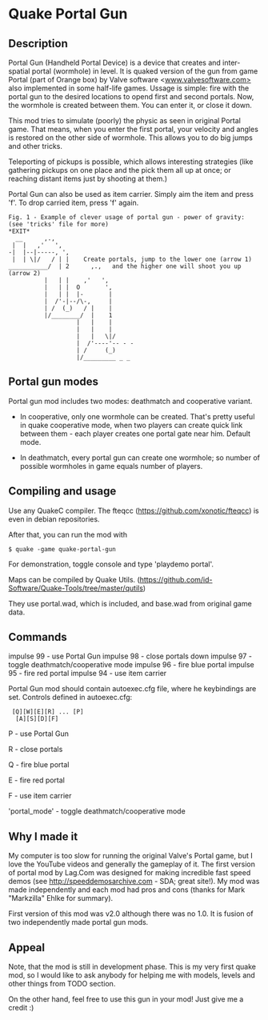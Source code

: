 Quake Portal Gun
================

Description
-----------
Portal Gun (Handheld Portal Device) is a device that creates
and inter-spatial portal (wormhole) in level. It is quaked version of the
gun from game Portal (part of Orange box) by Valve software <www.valvesoftware.com>
also implemented in some half-life games. Ussage is simple: fire with the portal
gun to the desired locations to opend first and second portals. Now, the wormhole
is created between them. You can enter it, or close it down.

This mod tries to simulate (poorly) the physic as seen in original Portal game.
That means, when you enter the first portal, your velocity and angles is restored
on the other side of wormhole. This allows you to do big jumps and other tricks.

Teleporting of pickups is possible, which allows interesting strategies (like
gathering pickups on one place and the pick them all up at once; or reaching
distant items just by shooting at them.)

Portal Gun can also be used as item carrier. Simply aim the item and 
press 'f'. To drop carried item, press 'f' again.

```
Fig. 1 - Example of clever usage of portal gun - power of gravity:
(see 'tricks' file for more)
*EXIT*
  __      ,.,
 |  |   ,'   ',
-|  |--|-----, ',
 |  | \|/   / | |    Create portals, jump to the lower one (arrow 1)
___________/  | 2      ,.,   and the higher one will shoot you up (arrow 2)
          |   | |    ,'   ',  
          |   | |  O       ', 
          |   | |  |-       |
          |  /'-|--/\-,     |
          | /  (_)   / |    |
          |/________/  |    1
                   |   |    |
                   |   |    |
                   |   |   \|/
                   |  /'----'-- - -
                   | /     (_)
                   |/_________ _ _
```

Portal gun modes
----------------
Portal gun mod includes two modes: deathmatch and cooperative variant.

- In cooperative, only one wormhole can be created. That's
  pretty useful in quake cooperative mode, when two players can create quick
  link between them - each player creates one portal gate near him. Default mode.

- In deathmatch, every portal gun can create one wormhole;
  so number of possible wormholes in game equals number of players.


Compiling and usage
--------------------
Use any QuakeC compiler. 
The fteqcc (https://github.com/xonotic/fteqcc) is even in debian repositories.

After that, you can run the mod with

`
$ quake -game quake-portal-gun
`

For demonstration, toggle console and type 'playdemo portal'.

Maps can be compiled by Quake Utils.
(https://github.com/id-Software/Quake-Tools/tree/master/qutils)

They use portal.wad, which is included, and base.wad from original game data.


Commands
--------
impulse 99 - use Portal Gun
impulse 98 - close portals down
impulse 97 - toggle deathmatch/cooperative mode
impulse 96 - fire blue portal
impulse 95 - fire red portal
impulse 94 - use item carrier

Portal Gun mod should contain autoexec.cfg file, where he keybindings are set.
Controls defined in autoexec.cfg:
```
 [Q][W][E][R] ... [P]
  [A][S][D][F] 
```
P - use Portal Gun

R - close portals

Q - fire blue portal

E - fire red portal

F - use item carrier

'portal_mode' - toggle deathmatch/cooperative mode


Why I made it
-------------
My computer is too slow for running the original Valve's
Portal game, but I love the YouTube videos and generally the gameplay of it. 
The first version of portal mod by Lag.Com was designed for making incredible 
fast speed demos (see <http://speeddemosarchive.com> - SDA; great site!).
My mod was made independently and each mod had pros and cons 
(thanks for Mark "Markzilla" Ehlke for summary). 

First version of this mod was v2.0 although there was no 1.0.
It is fusion of two independently made portal gun mods.


Appeal
------
Note, that the mod is still in development phase.
This is my very first quake mod, so I would like to ask anybody for helping me
with models, levels and other things from TODO section.

On the other hand, feel free to use this gun in your mod!
Just give me a credit :)

